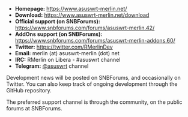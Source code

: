 * **Homepage:** https://www.asuswrt-merlin.net/
* **Download:** https://www.asuswrt-merlin.net/download
* **Official support (on SNBForums):** https://www.snbforums.com/forums/asuswrt-merlin.42/
* **AddOns support (on SNBForums):** https://www.snbforums.com/forums/asuswrt-merlin-addons.60/
* **Twitter:** https://twitter.com/RMerlinDev
* **Email:** merlin (at) asuswrt-merlin (dot) net
* **IRC:** RMerlin on Libera - #asuswrt channel
* **Telegram:** [@asuswrt](https://t.me/asuswrt) channel

Development news will be posted on SNBForums, and occasionally on Twitter.  You can also keep track of ongoing development through the GitHub repository.

The preferred support channel is through the community, on the public forums at SNBForums.
